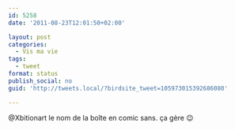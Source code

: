 ```yaml
---
id: 5258
date: '2011-08-23T12:01:50+02:00'

layout: post
categories:
  - Vis ma vie
tags:
  - tweet
format: status
publish_social: no
guid: 'http://tweets.local/?birdsite_tweet=105973015392686080'

---
```


@Xbitionart le nom de la boîte en comic sans. ça gère 😉